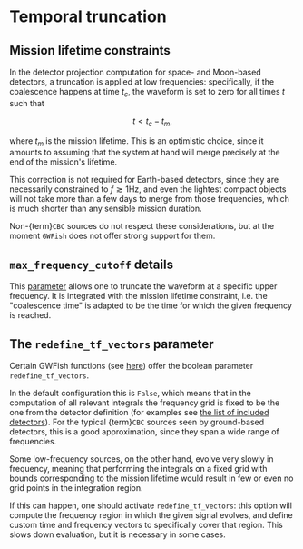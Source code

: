 # Temporal truncation

## Mission lifetime constraints

<!-- TODO add a figure -->

In the detector projection computation for space- and Moon-based detectors,
a truncation is applied at low frequencies: specifically, if the coalescence
happens at time $t_c$, the waveform is set to zero for all times $t$ such that 

$$ t < t_c - t_m,
$$

where $t_m$ is the mission lifetime.
This is an optimistic choice, since it amounts to assuming that the system at hand 
will merge precisely at the end of the mission's lifetime.

This correction is not required for Earth-based detectors, since they are 
necessarily constrained to $f \gtrsim 1 \text{Hz}$, and even the lightest compact 
objects will not take more than a few days to merge from those frequencies, which
is much shorter than any sensible mission duration.

Non-{term}`CBC` sources do not respect these considerations, but at the moment `GWFish` 
does not offer strong support for them.

## `max_frequency_cutoff` details

This [parameter](parameter-definitions-units) allows one to truncate the waveform at a specific upper frequency.
It is integrated with the mission lifetime constraint, i.e. the "coalescence time"
is adapted to be the time for which the given frequency is reached.

## The `redefine_tf_vectors` parameter

Certain GWFish functions (see [here](#api-reference)) offer the boolean parameter `redefine_tf_vectors`.

In the default configuration this is `False`, which means that in the computation of all relevant 
integrals the frequency grid is fixed to be the one from the detector definition (for examples see [the list of included detectors](#included-detectors)).
For the typical {term}`CBC` sources seen by ground-based detectors, this is a good approximation, since they span a wide range of frequencies.

Some low-frequency sources, on the other hand, evolve very slowly in frequency, meaning that 
performing the integrals on a fixed grid with bounds corresponding to the mission lifetime would
result in few or even no grid points in the integration region. 

If this can happen, one should activate `redefine_tf_vectors`: this option will compute the frequency
region in which the given signal evolves, and define custom time and frequency vectors to specifically
cover that region. This slows down evaluation, but it is necessary in some cases.